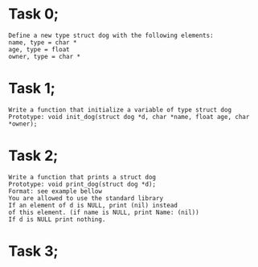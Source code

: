 # Task 0; 
    Define a new type struct dog with the following elements:
    name, type = char *
    age, type = float
    owner, type = char *
# Task 1;
    Write a function that initialize a variable of type struct dog
    Prototype: void init_dog(struct dog *d, char *name, float age, char *owner);
# Task 2;
    Write a function that prints a struct dog
    Prototype: void print_dog(struct dog *d);
    Format: see example bellow
    You are allowed to use the standard library
    If an element of d is NULL, print (nil) instead
    of this element. (if name is NULL, print Name: (nil))
    If d is NULL print nothing.
# Task 3;
    

